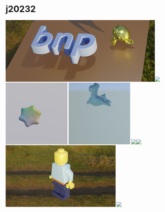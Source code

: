 # j20232

[<img src="https://github.com/j20232/j20232/blob/master/assets/bnp.png" height=200>](https://github.com/j20232/bnp)<img src="https://github.com/j20232/j20232/blob/master/assets/kaolin.gif" height=200><img src="https://github.com/j20232/j20232/blob/master/assets/cream.gif" height=200> <img src="https://github.com/j20232/j20232/blob/master/assets/toy.gif" height=200> <img src="https://github.com/j20232/j20232/blob/master/assets/water.gif" height=200><img src="https://github.com/j20232/j20232/blob/master/assets/unchan.gif" height=200><img src="https://github.com/j20232/j20232/blob/master/assets/lego.png" height=200> <img src="https://github.com/j20232/j20232/blob/master/assets/mitsuba2.gif" height=200>
